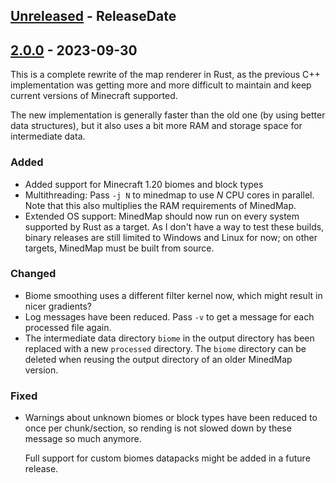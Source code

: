 <!-- next-header -->

## [Unreleased] - ReleaseDate

## [2.0.0] - 2023-09-30

This is a complete rewrite of the map renderer in Rust, as the previous C++
implementation was getting more and more difficult to maintain and keep current
versions of Minecraft supported.

The new implementation is generally faster than the old one (by using better
data structures), but it also uses a bit more RAM and storage space for
intermediate data.

### Added

- Added support for Minecraft 1.20 biomes and block types
- Multithreading: Pass `-j N` to minedmap to use *N* CPU cores in parallel. Note
  that this also multiplies the RAM requirements of MinedMap.
- Extended OS support: MinedMap should now run on every system supported by Rust
  as a target. As I don't have a way to test these builds, binary releases are
  still limited to Windows and Linux for now; on other targets, MinedMap must
  be built from source.

### Changed

- Biome smoothing uses a different filter kernel now, which might result in
  nicer gradients?
- Log messages have been reduced. Pass `-v` to get a message for each
  processed file again.
- The intermediate data directory `biome` in the output directory has been
  replaced with a new `processed` directory. The `biome` directory can be
  deleted when reusing the output directory of an older MinedMap version.

### Fixed

- Warnings about unknown biomes or block types have been reduced to once per
  chunk/section, so rending is not slowed down by these message so much anymore.

  Full support for custom biomes datapacks might be added in a future release.

<!-- next-url -->
[Unreleased]: https://github.com/neocturne/MinedMap/compare/v2.0.0...HEAD
[2.0.0]: https://github.com/NeoRaider/MinedMap/compare/v1.19.1...v2.0.0
